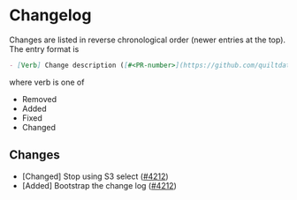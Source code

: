 <!-- markdownlint-disable line-length -->
# Changelog

Changes are listed in reverse chronological order (newer entries at the top).
The entry format is

```markdown
- [Verb] Change description ([#<PR-number>](https://github.com/quiltdata/quilt/pull/<PR-number>))
```

where verb is one of

- Removed
- Added
- Fixed
- Changed

## Changes

- [Changed] Stop using S3 select ([#4212](https://github.com/quiltdata/quilt/pull/4212))
- [Added] Bootstrap the change log ([#4212](https://github.com/quiltdata/quilt/pull/4212))
